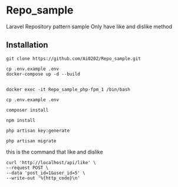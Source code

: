 # Repo_sample
Laravel Repository pattern sample
Only have like and dislike method


## Installation

`git clone https://github.com/Ai0202/Repo_sample.git`

```
cp .env.example .env
docker-compose up -d --build


docker exec -it Repo_sample_php-fpm_1 /bin/bash

cp .env.example .env

composer install

npm install

php artisan key:generate

php artisan migrate
```


this is the command that like and dislike
```
curl 'http://localhost/api/like' \
--request POST \
--data 'post_id=1&user_id=5' \
--write-out '%{http_code}\n'
```
